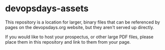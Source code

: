 # devopsdays-assets

This repository is a location for larger, binary files that can be referenced by pages on the devopsdays.org website, but they aren't served up directly.

If you would like to host your prospectus, or other large PDF files, please place them in this repository and link to them from your page.
